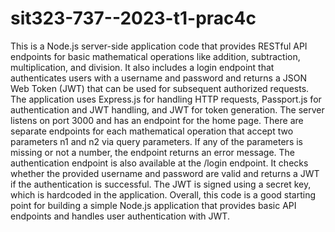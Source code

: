 # sit323-737--2023-t1-prac4c

This is a Node.js server-side application code that provides RESTful API endpoints for basic mathematical operations like addition, subtraction,
multiplication, and division. It also includes a login endpoint that authenticates users with a username and password and returns a JSON Web Token (JWT)
that can be used for subsequent authorized requests. The application uses Express.js for handling HTTP requests, Passport.js for authentication and JWT
handling, and JWT for token generation.
The server listens on port 3000 and has an endpoint for the home page. There are separate endpoints for each mathematical operation that accept two
parameters n1 and n2 via query parameters. If any of the parameters is missing or not a number, the endpoint returns an error message.
The authentication endpoint is also available at the /login endpoint. It checks whether the provided username and password are valid and returns a JWT if
the authentication is successful. The JWT is signed using a secret key, which is hardcoded in the application.
Overall, this code is a good starting point for building a simple Node.js application that provides basic API endpoints and handles user authentication with JWT.
